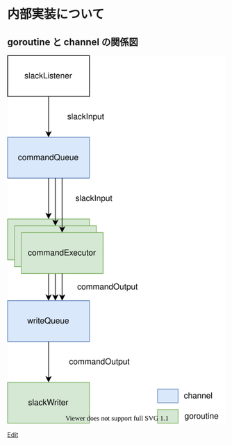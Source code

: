 # 内部実装について

## goroutine と channel の関係図

![Diagram](./goroutine-diagram.svg)

<a href="https://app.diagrams.net/#Hhnw%2Fslack-commander%2Fmaster%2Fdocs%2Fgoroutine-diagram.svg" target="_blank">Edit</a>

